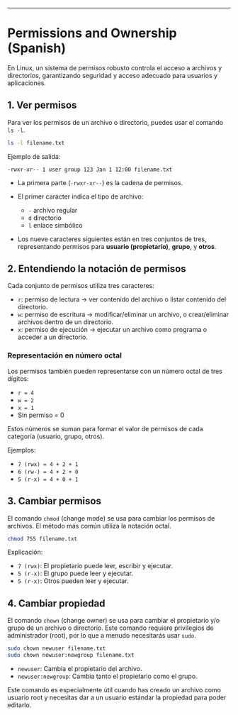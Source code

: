 ---

# Permissions and Ownership (Spanish)

En Linux, un sistema de permisos robusto controla el acceso a archivos y directorios, garantizando seguridad y acceso adecuado para usuarios y aplicaciones.

## 1. Ver permisos

Para ver los permisos de un archivo o directorio, puedes usar el comando `ls -l`.

```bash
ls -l filename.txt
```

Ejemplo de salida:

```
-rwxr-xr-- 1 user group 123 Jan 1 12:00 filename.txt
```

* La primera parte (`-rwxr-xr--`) es la cadena de permisos.
* El primer carácter indica el tipo de archivo:

  * `-` archivo regular
  * `d` directorio
  * `l` enlace simbólico
* Los nueve caracteres siguientes están en tres conjuntos de tres, representando permisos para **usuario (propietario)**, **grupo**, y **otros**.

## 2. Entendiendo la notación de permisos

Cada conjunto de permisos utiliza tres caracteres:

* `r`: permiso de lectura → ver contenido del archivo o listar contenido del directorio.
* `w`: permiso de escritura → modificar/eliminar un archivo, o crear/eliminar archivos dentro de un directorio.
* `x`: permiso de ejecución → ejecutar un archivo como programa o acceder a un directorio.

### Representación en número octal

Los permisos también pueden representarse con un número octal de tres dígitos:

* `r = 4`
* `w = 2`
* `x = 1`
* Sin permiso = 0

Estos números se suman para formar el valor de permisos de cada categoría (usuario, grupo, otros).

Ejemplos:

* `7 (rwx) = 4 + 2 + 1`
* `6 (rw-) = 4 + 2 + 0`
* `5 (r-x) = 4 + 0 + 1`

## 3. Cambiar permisos

El comando `chmod` (change mode) se usa para cambiar los permisos de archivos. El método más común utiliza la notación octal.

```bash
chmod 755 filename.txt
```

Explicación:

* `7 (rwx)`: El propietario puede leer, escribir y ejecutar.
* `5 (r-x)`: El grupo puede leer y ejecutar.
* `5 (r-x)`: Otros pueden leer y ejecutar.

## 4. Cambiar propiedad

El comando `chown` (change owner) se usa para cambiar el propietario y/o grupo de un archivo o directorio. Este comando requiere privilegios de administrador (root), por lo que a menudo necesitarás usar `sudo`.

```bash
sudo chown newuser filename.txt
sudo chown newuser:newgroup filename.txt
```

* `newuser`: Cambia el propietario del archivo.
* `newuser:newgroup`: Cambia tanto el propietario como el grupo.

Este comando es especialmente útil cuando has creado un archivo como usuario root y necesitas dar a un usuario estándar la propiedad para poder editarlo.
